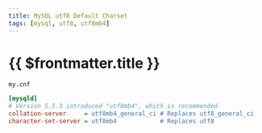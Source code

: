```yaml
---
title: MySQL utf8 Default Charset
tags: [mysql, utf8, utf8mb4]
---
```

# {{ $frontmatter.title }}

`my.cnf`

```ini
[mysqld]
# Version 5.5.3 introduced "utf8mb4", which is recommended
collation-server     = utf8mb4_general_ci # Replaces utf8_general_ci
character-set-server = utf8mb4            # Replaces utf8
```
